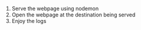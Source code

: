 1) Serve the webpage using nodemon
2) Open the webpage at the destination being served
3) Enjoy the logs